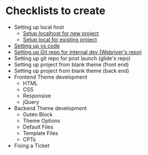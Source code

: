# Checklists to create

- Setting up local host
  - [Setup localhost for new project](01_setting_up_local_host/README.md)
  - [Setup local for existing project](02_setup_local_for_existing_project/README.md)
- [Setting up vs code](03_settingup_vscode/README.md)
- [Setting up Git repo for internal dev (Webriver's repo)](04_settingup_webriver_git_repo/README.md)
- Setting up git repo for post launch (glide's repo)
- Setting up project from blank theme (front end)
- Setting up project from blank theme (back end)
- Frontend Theme development
  - HTML
  - CSS
  - Responsive
  - jQuery
- Backend Theme development
  - Guten Block
  - Theme Options
  - Default Files
  - Template Files
  - CPTs
- Fixing a Ticket

